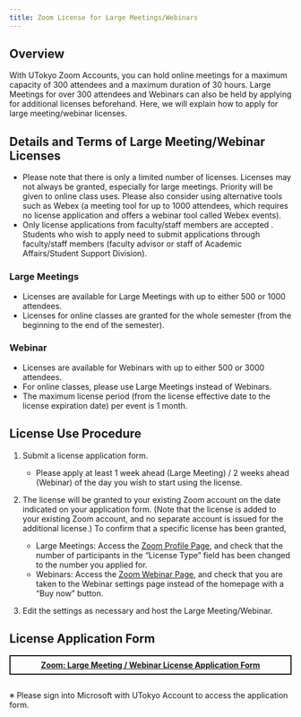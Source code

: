 ```yaml
---
title: Zoom License for Large Meetings/Webinars
---
```


## Overview
With UTokyo Zoom Accounts, you can hold online meetings for a maximum capacity of 300 attendees and a maximum duration of 30 hours.
Large Meetings for over 300 attendees and Webinars can also be held by applying for additional licenses beforehand. Here, we will explain how to apply for large meeting/webinar licenses. 

## Details and Terms of Large Meeting/Webinar Licenses
* Please note that there is only a limited number of licenses. Licenses may not always be granted, especially for large meetings. Priority will be given to online class uses. Please also consider using alternative tools such as Webex (a meeting tool for up to 1000 attendees, which requires no license application and offers a webinar tool called Webex events).  
* Only license applications from faculty/staff members are accepted . Students who wish to apply need to submit applications through faculty/staff members (faculty advisor or staff of Academic Affairs/Student Support Division).

### Large Meetings
* Licenses are available for Large Meetings with up to either 500 or 1000 attendees.
* Licenses for online classes are granted for the whole semester (from the beginning to the end of the semester). 

### Webinar
* Licenses are available for Webinars with up to either 500 or 3000 attendees.
* For online classes, please use Large Meetings instead of Webinars.
* The maximum license period (from the license effective date to the license expiration date) per event is 1 month. 


## License Use Procedure 
1. Submit a license application form.
    * Please apply at least 1 week ahead (Large Meeting) / 2 weeks ahead (Webinar) of the day you wish to start using the license.

1. The license will be granted to your existing Zoom account on the date indicated on your application form. (Note that the license is added to your existing Zoom account, and no separate account is issued for the additional license.)
To confirm that a specific license has been granted, 
    * Large Meetings: Access the [Zoom Profile Page](https://u-tokyo-ac-jp.zoom.us/profile), and check that the number of participants in the “License Type” field has been changed to the number you applied for.
    * Webinars: Access the [Zoom Webinar Page](https://u-tokyo-ac-jp.zoom.us/webinar/), and check that you are taken to the Webinar settings page instead of the homepage with a “Buy now” button.
1. Edit the settings as necessary and host the Large Meeting/Webinar. 

## License Application Form
<div style="border: 2px solid currentcolor; margin: 1em 0 2em; padding: 0.5em; font-weight: bold; text-align: center;">
<a href="https://forms.office.com/Pages/ResponsePage.aspx?id=T6978HAr10eaAgh1yvlMhAOryJfPzL1FjzXqqqmbJCVUNFdHNUlYR1ZFNkdSUTRGVVBPWVc3NlRYTC4u">Zoom: Large Meeting / Webinar License Application Form</a>
</div>

※ Please sign into Microsoft with UTokyo Account to access the application form. 
